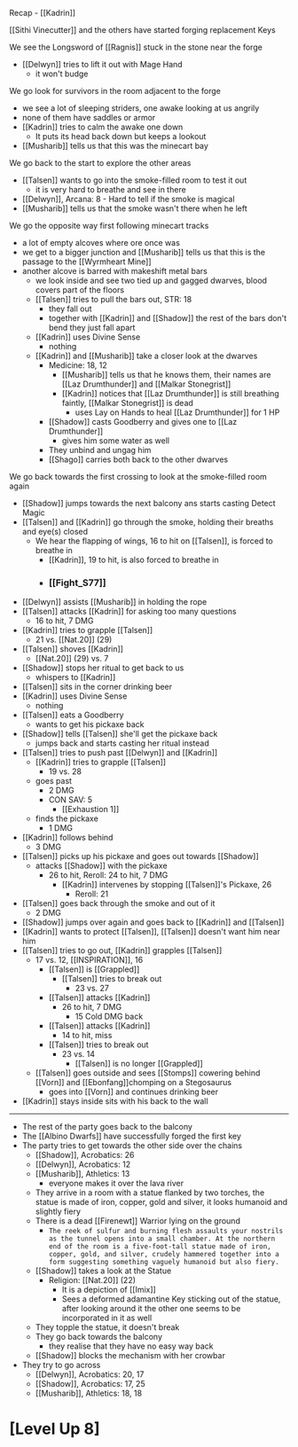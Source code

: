 Recap - [[Kadrin]]

[[Sithi Vinecutter]] and the others have started forging replacement Keys

We see the Longsword of [[Ragnis]] stuck in the stone near the forge
- [[Delwyn]] tries to lift it out with Mage Hand
	- it won't budge

We go look for survivors in the room adjacent to the forge
- we see a lot of sleeping striders, one awake looking at us angrily
- none of them have saddles or armor
- [[Kadrin]] tries to calm the awake one down
	- It puts its head back down but keeps a lookout
- [[Musharib]] tells us that this was the minecart bay

We go back to the start to explore the other areas
- [[Talsen]] wants to go into the smoke-filled room to test it out
	- it is very hard to breathe and see in there
- [[Delwyn]], Arcana: 8 - Hard to tell if the smoke is magical
- [[Musharib]] tells us that the smoke wasn't there when he left

We go the opposite way first following minecart tracks
- a lot of empty alcoves where ore once was
- we get to a bigger junction and [[Musharib]] tells us that this is the passage to the [[Wyrmheart Mine]]
- another alcove is barred with makeshift metal bars
	- we look inside and see two tied up and gagged dwarves, blood covers part of the floors
	- [[Talsen]] tries to pull the bars out, STR: 18
		- they fall out
		- together with [[Kadrin]] and [[Shadow]] the rest of the bars don't bend they just fall apart
	- [[Kadrin]] uses Divine Sense
		- nothing
	- [[Kadrin]] and [[Musharib]] take a closer look at the dwarves
		- Medicine:  18, 12
			- [[Musharib]] tells us that he knows them, their names are [[Laz Drumthunder]] and [[Malkar Stonegrist]]
			- [[Kadrin]] notices that [[Laz Drumthunder]] is still breathing faintly, [[Malkar Stonegrist]] is dead
				- uses Lay on Hands to heal [[Laz Drumthunder]] for 1 HP
		- [[Shadow]] casts Goodberry and gives one to [[Laz Drumthunder]]
			- gives him some water as well
		- They unbind and ungag him
		- [[Shago]] carries both back to the other dwarves

We go back towards the first crossing to look at the smoke-filled room again
- [[Shadow]] jumps towards the next balcony ans starts casting Detect Magic
- [[Talsen]] and [[Kadrin]] go through the smoke, holding their breaths and eye(s) closed
	- We hear the flapping of wings, 16 to hit on [[Talsen]], is forced to breathe in
		- [[Kadrin]], 19 to hit, is also forced to breathe in
		-  ### [[Fight_S77]]
- [[Delwyn]] assists [[Musharib]] in holding the rope
- [[Talsen]] attacks [[Kadrin]] for asking too many questions
	- 16 to hit, 7 DMG
- [[Kadrin]] tries to grapple [[Talsen]]
	- 21 vs. [[Nat.20]] (29)
- [[Talsen]] shoves [[Kadrin]]
	- [[Nat.20]] (29) vs. 7
- [[Shadow]] stops her ritual to get back to us
	- whispers to [[Kadrin]]
- [[Talsen]] sits in the corner drinking beer
- [[Kadrin]] uses Divine Sense
	- nothing
- [[Talsen]] eats a Goodberry
	- wants to get his pickaxe back
- [[Shadow]] tells [[Talsen]] she'll get the pickaxe back
	- jumps back and starts casting her ritual instead
- [[Talsen]] tries to push past [[Delwyn]] and [[Kadrin]]
	- [[Kadrin]] tries to grapple [[Talsen]]
		- 19 vs. 28
	- goes past
		- 2 DMG
		- CON SAV: 5
			- [[Exhaustion 1]]
	- finds the pickaxe
		- 1 DMG
- [[Kadrin]] follows behind
	- 3 DMG
- [[Talsen]] picks up his pickaxe and goes out towards [[Shadow]]
	- attacks [[Shadow]] with the pickaxe
		- 26 to hit, Reroll: 24 to hit, 7 DMG
			- [[Kadrin]] intervenes by stopping [[Talsen]]'s Pickaxe, 26
				- Reroll: 21
- [[Talsen]] goes back through the smoke and out of it
	- 2 DMG
- [[Shadow]] jumps over again and goes back to [[Kadrin]] and [[Talsen]]
- [[Kadrin]] wants to protect [[Talsen]], [[Talsen]] doesn't want him near him
- [[Talsen]] tries to go out, [[Kadrin]] grapples [[Talsen]]
	- 17 vs. 12, [[INSPIRATION]], 16
		- [[Talsen]] is [[Grappled]]
			- [[Talsen]] tries to break out
				- 23 vs. 27
		- [[Talsen]] attacks [[Kadrin]]
			- 26 to hit, 7 DMG
				- 15 Cold DMG back
		- [[Talsen]] attacks [[Kadrin]]
			- 14 to hit, miss
		- [[Talsen]] tries to break out
			- 23 vs. 14
				- [[Talsen]] is no longer [[Grappled]]
	- [[Talsen]] goes outside and sees [[Stomps]] cowering behind [[Vorn]] and [[Ebonfang]]chomping on a Stegosaurus
		- goes into [[Vorn]] and continues drinking beer
- [[Kadrin]] stays inside sits with his back to the wall

---
- The rest of the party goes back to the balcony
- The [[Albino Dwarfs]] have successfully forged the first key
- The party tries to get towards the other side over the chains
	- [[Shadow]], Acrobatics: 26
	- [[Delwyn]], Acrobatics: 12
	- [[Musharib]], Athletics: 13
		- everyone makes it over the lava river
	- They arrive in a room with a statue flanked by two torches, the statue is made of iron, copper, gold and silver, it looks humanoid and slightly fiery
	- There is a dead [[Firenewt]] Warrior lying on the ground
		- `The reek of sulfur and burning flesh assaults your nostrils as the tunnel opens into a small chamber. At the northern end of the room is a five-foot-tall statue made of iron, copper, gold, and silver, crudely hammered together into a form suggesting something vaguely humanoid but also fiery.`
	- [[Shadow]] takes a look at the Statue
		- Religion: [[Nat.20]] (22)
			- It is a depiction of [[Imix]]
			- Sees a deformed adamantine Key sticking out of the statue, after looking around it the other one seems to be incorporated in it as well
	- They topple the statue, it doesn't break
	- They go back towards the balcony
		- they realise that they have no easy way back
	- [[Shadow]] blocks the mechanism with her crowbar
- They try to go across
	- [[Delwyn]], Acrobatics: 20, 17
	- [[Shadow]], Acrobatics: 17, 25
	- [[Musharib]], Athletics: 18, 18

# [Level Up 8]